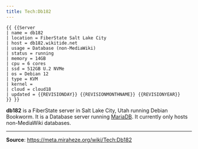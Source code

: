 ```yaml
---
title: Tech:Db182
---
```


```
{{ {{Server
| name = db182
| location = FiberState Salt Lake City
| host = db182.wikitide.net
| usage = Database (non-MediaWiki)
| status = running
| memory = 14GB
| cpu = 6 cores
| ssd = 512GB U.2 NVMe
| os = Debian 12
| type = KVM
| kernel =
| cloud = cloud18
| updated = {{REVISIONDAY}} {{REVISIONMONTHNAME}} {{REVISIONYEAR}}
}} }}
```

**db182** is a FiberState server in Salt Lake City, Utah running Debian Bookworm. It is a Database server running [MariaDB](https://meta.miraheze.org/wiki/Tech:MariaDB). It currently only hosts non-MediaWiki databases.

----
**Source**: https://meta.miraheze.org/wiki/Tech:Db182